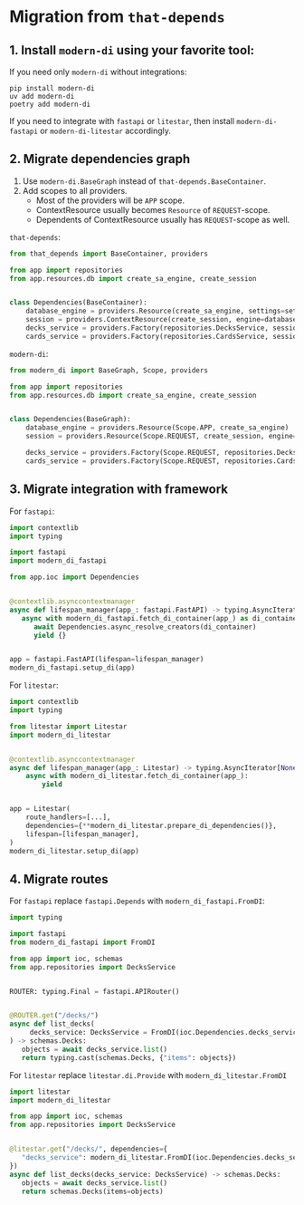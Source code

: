 # Migration from `that-depends`

## 1. Install `modern-di` using your favorite tool:

If you need only `modern-di` without integrations:

```shell
pip install modern-di
uv add modern-di
poetry add modern-di
```

If you need to integrate with `fastapi` or `litestar`, then install `modern-di-fastapi` or `modern-di-litestar` accordingly.

## 2. Migrate dependencies graph
1. Use `modern-di.BaseGraph` instead of `that-depends.BaseContainer`.
2. Add scopes to all providers.
   - Most of the providers will be `APP` scope.
   - ContextResource usually becomes `Resource` of `REQUEST`-scope.
   - Dependents of ContextResource usually has `REQUEST`-scope as well.

`that-depends`:
```python
from that_depends import BaseContainer, providers

from app import repositories
from app.resources.db import create_sa_engine, create_session


class Dependencies(BaseContainer):
    database_engine = providers.Resource(create_sa_engine, settings=settings.cast)
    session = providers.ContextResource(create_session, engine=database_engine.cast)
    decks_service = providers.Factory(repositories.DecksService, session=session)
    cards_service = providers.Factory(repositories.CardsService, session=session)
```

`modern-di`:
```python
from modern_di import BaseGraph, Scope, providers

from app import repositories
from app.resources.db import create_sa_engine, create_session


class Dependencies(BaseGraph):
    database_engine = providers.Resource(Scope.APP, create_sa_engine)
    session = providers.Resource(Scope.REQUEST, create_session, engine=database_engine.cast)

    decks_service = providers.Factory(Scope.REQUEST, repositories.DecksService, session=session.cast)
    cards_service = providers.Factory(Scope.REQUEST, repositories.CardsService, session=session.cast)
```

## 3. Migrate integration with framework

For `fastapi`:

```python
import contextlib
import typing

import fastapi
import modern_di_fastapi

from app.ioc import Dependencies


@contextlib.asynccontextmanager
async def lifespan_manager(app_: fastapi.FastAPI) -> typing.AsyncIterator[dict[str, typing.Any]]:
   async with modern_di_fastapi.fetch_di_container(app_) as di_container:
      await Dependencies.async_resolve_creators(di_container)
      yield {}


app = fastapi.FastAPI(lifespan=lifespan_manager)
modern_di_fastapi.setup_di(app)
```

For `litestar`:
```python
import contextlib
import typing

from litestar import Litestar
import modern_di_litestar


@contextlib.asynccontextmanager
async def lifespan_manager(app_: Litestar) -> typing.AsyncIterator[None]:
    async with modern_di_litestar.fetch_di_container(app_):
        yield


app = Litestar(
    route_handlers=[...],
    dependencies={**modern_di_litestar.prepare_di_dependencies()},
    lifespan=[lifespan_manager],
)
modern_di_litestar.setup_di(app)
```

## 4. Migrate routes

For `fastapi` replace `fastapi.Depends` with `modern_di_fastapi.FromDI`:

```python
import typing

import fastapi
from modern_di_fastapi import FromDI

from app import ioc, schemas
from app.repositories import DecksService


ROUTER: typing.Final = fastapi.APIRouter()


@ROUTER.get("/decks/")
async def list_decks(
     decks_service: DecksService = FromDI(ioc.Dependencies.decks_service),
) -> schemas.Decks:
   objects = await decks_service.list()
   return typing.cast(schemas.Decks, {"items": objects})
```

For `litestar` replace `litestar.di.Provide` with `modern_di_litestar.FromDI`

```python
import litestar
import modern_di_litestar

from app import ioc, schemas
from app.repositories import DecksService


@litestar.get("/decks/", dependencies={
   "decks_service": modern_di_litestar.FromDI(ioc.Dependencies.decks_service),
})
async def list_decks(decks_service: DecksService) -> schemas.Decks:
   objects = await decks_service.list()
   return schemas.Decks(items=objects)
```
